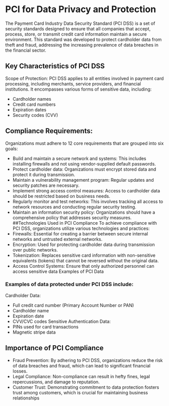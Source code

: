 

# PCI for Data Privacy and Protection
The Payment Card Industry Data Security Standard (PCI DSS) is a set of security standards designed to ensure that all companies that accept, process, store, or transmit credit card information maintain a secure environment. This standard was developed to protect cardholder data from theft and fraud, addressing the increasing prevalence of data breaches in the financial sector.
## Key Characteristics of PCI DSS
Scope of Protection: PCI DSS applies to all entities involved in payment card processing, including merchants, service providers, and financial institutions. It encompasses various forms of sensitive data, including:
- Cardholder names
- Credit card numbers
- Expiration dates
- Security codes (CVV)
## Compliance Requirements: 
Organizations must adhere to 12 core requirements that are grouped into six goals:
- Build and maintain a secure network and systems: This includes installing firewalls and not using vendor-supplied default passwords.
- Protect cardholder data: Organizations must encrypt stored data and protect it during transmission.
- Maintain a vulnerability management program: Regular updates and security patches are necessary.
- Implement strong access control measures: Access to cardholder data should be restricted based on business needs.
- Regularly monitor and test networks: This involves tracking all access to network resources and conducting regular security testing.
- Maintain an information security policy: Organizations should have a comprehensive policy that addresses security measures.
##Technologies Used in PCI Compliance
To achieve compliance with PCI DSS, organizations utilize various technologies and practices:
- Firewalls: Essential for creating a barrier between secure internal networks and untrusted external networks.
- Encryption: Used for protecting cardholder data during transmission over public networks.
- Tokenization: Replaces sensitive card information with non-sensitive equivalents (tokens) that cannot be reversed without the original data.
- Access Control Systems: Ensure that only authorized personnel can access sensitive data Examples of PCI Data
### Examples of data protected under PCI DSS include:
Cardholder Data:
- Full credit card number (Primary Account Number or PAN)
- Cardholder name
- Expiration date
- CVV/CVC codes
Sensitive Authentication Data:
- PINs used for card transactions
- Magnetic stripe data
## Importance of PCI Compliance
- Fraud Prevention: By adhering to PCI DSS, organizations reduce the risk of data breaches and fraud, which can lead to significant financial losses.
- Legal Compliance: Non-compliance can result in hefty fines, legal repercussions, and damage to reputation.
- Customer Trust: Demonstrating commitment to data protection fosters trust among customers, which is crucial for maintaining business relationships










